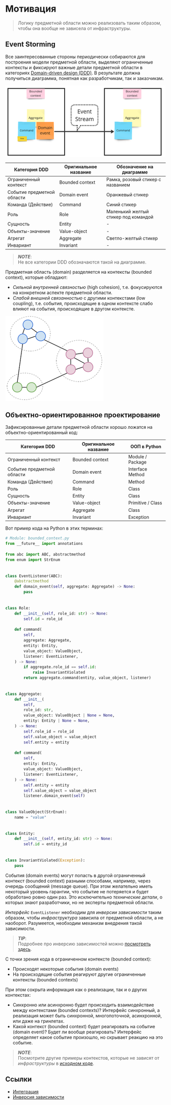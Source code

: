 # Мотивация

> Логику предметной области можно реализовать таким образом, чтобы она вообще не зависела от инфраструктуры.

## Event Storming

Все заинтересованные стороны периодически собираются для построения модели предметной области, выделяют ограниченные контексты и фиксируют важные детали предметной области в категориях [Domain-driven design (DDD)](https://en.wikipedia.org/wiki/Domain-driven_design). В результате должна получиться диаграмма, понятная как разработчикам, так и заказчикам.

![Event storming diagram legend](../assets/event_storming_diagram.png)

| Категория DDD              | Оригинальное название | Обозначение на диаграмме             |
|----------------------------|-----------------------|--------------------------------------|
| Ограниченный контекст      | Bounded context       | Рамка, розовый стикер с названием    |
| Событие предметной области | Domain event          | Оранжевый стикер                     |
| Команда (Действие)         | Command               | Синий стикер                         |
| Роль                       | Role                  | Маленький желтый стикер под командой |
| Сущность                   | Entity                | -                                    |
| Объекты-значение           | Value-object          | -                                    |
| Агрегат                    | Aggregate             | Светло-желтый стикер                 |
| Инвариант                  | Invariant             | -                                    |

> ___NOTE___:\
> Не все категории DDD обозначаются такой на диаграмме.

Предметная область (domain) разделяется на контексты (bounded context), которые обладают:
- _Сильной внутренней связностью_ (high cohesion), т.е. фокусируются на конкретном аспекте предметной области.
- _Слабой внешней связанностью_ с другими контекстами (low coupling), т.е. события, происходящие в одном контексте слабо влияют на события, происходящие в другом контексте. 

![High Cohesion, Low Coupling.png](../assets/high_cohesion_low_coupling.png)

## Объектно-ориентированное проектирование

Зафиксированные детали предметной области хорошо ложатся на объектно-ориентированный код:

| Категория DDD              | Оригинальное название | ООП в Python      |
|----------------------------|-----------------------|-------------------|
| Ограниченный контекст      | Bounded context       | Module / Package  |
| Событие предметной области | Domain event          | Interface Method  |
| Команда (Действие)         | Command               | Method            |
| Роль                       | Role                  | Class             |
| Сущность                   | Entity                | Class             |
| Объекты-значение           | Value-object          | Primitive / Class |
| Агрегат                    | Aggregate             | Class             |
| Инвариант                  | Invariant             | Exception         |

Вот пример кода на Python в этих терминах:

```python
# Module: bounded_context.py
from __future__ import annotations

from abc import ABC, abstractmethod
from enum import StrEnum


class EventListener(ABC):
    @abstractmethod
    def domain_event(self, aggregate: Aggregate) -> None:
        pass


class Role:
    def __init__(self, role_id: str) -> None:
        self.id = role_id

    def command(
        self,
        aggregate: Aggregate,
        entity: Entity,
        value_object: ValueObject,
        listener: EventListener,
    ) -> None:
        if aggregate.role_id == self.id:
            raise InvariantViolated
        return aggregate.command(entity, value_object, listener)


class Aggregate:
    def __init__(
        self,
        role_id: str,
        value_object: ValueObject | None = None,
        entity: Entity | None = None,
    ) -> None:
        self.role_id = role_id
        self.value_object = value_object
        self.entity = entity

    def command(
        self,
        entity: Entity,
        value_object: ValueObject,
        listener: EventListener,
    ) -> None:
        self.entity = entity
        self.value_object = value_object
        listener.domain_event(self)


class ValueObject(StrEnum):
    name = "value"


class Entity:
    def __init__(self, entity_id: str) -> None:
        self.id = entity_id


class InvariantViolated(Exception):
    pass
```

События (domain events) могут попасть в другой ограниченный контекст (bounded context) разными способами, например, через очередь сообщений (message queue). При этом желательно иметь некоторый уровень гарантии, что событие не потеряется и будет обработано ровно один раз. Это исключительно _технические детали_, о которых знают разработчики, но не эксперты предметной области.

_Интерфейс_ `EventListener` необходим для _инверсии зависимости_ таким образом, чтобы _инфраструктура_ зависила от предметной области, а не наоборот. Разумеется, необходим механизм внедрения такой зависимости. 

> ___TIP___:\
> Подробнее про инверсию зависимостей можно [посмотреть здесь](https://github.com/returnnullptr/event-outbox/blob/main/docs/ru-RU/dependency-inversion.md).

С точки зрения кода в ограниченном контексте (bounded context):
- Происходят некоторые события (domain events) 
- На происходящие события реагируют другие ограниченные контексты (bounded contexts)

При этом сокрыта информация как о реализации, так и о других контекстах:
- Синхронно или асинхронно будет происходить взаимодействие между контекстами (bounded contexts)? Интерфейс синхронный, а реализация может быть синхронной, многопоточной, асинхронной, или даже на гринлетах.
- Какой контекст (bounded context) будет реагировать на событие (domain event)? Будет ли вообще реагировать? Интерфейс определяет какое событие произошло, но скрывает реакцию на это событие.

> ___NOTE___:\
> Посмотрите другие примеры контекстов, которые не зависят от _инфраструктуры_ в [исходном коде](https://github.com/returnnullptr/event-outbox-example/tree/main/example/domain).

## Ссылки

- [Интеграция](https://github.com/returnnullptr/event-outbox/blob/main/docs/ru-RU/integration.md)
- [Инверсия зависимости](https://github.com/returnnullptr/event-outbox/blob/main/docs/ru-RU/dependency-inversion.md)

